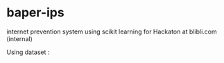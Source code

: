 # baper-ips
internet prevention system using scikit learning
for Hackaton at blibli.com (internal)

Using dataset : 

